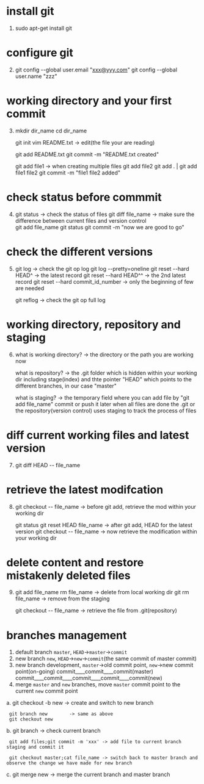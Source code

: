# install git 
1. sudo apt-get install git

# configure git
2. git config --global user.email "xxx@yyy.com"
   git config --global user.name "zzz"

# working directory and your first commit
3. mkdir dir_name
   cd dir_name
   
   git init
   vim README.txt       -> edit(the file your are reading)
   
   git add README.txt
   git commit -m "README.txt created"
   
   git add file1        -> when creating multiple files 
   git add file2 
   git add . | git add file1 file2 
   git commit -m "file1 file2 added"
   
# check status before commmit
4. git status           -> check the status of files
   git diff file_name   -> make sure the difference between current files and version control  
   git add file_name 
   git status
   git commit -m "now we are good to go"

# check the different versions
5. git log    -> check the git op log
   git log --pretty=oneline
   git reset --hard HEAD^    -> the latest record
   git reset --hard HEAD^^   -> the 2nd latest record
   git reset --hard commit_id_number  -> only the beginning of few are needed   
      
   git reflog -> check the git op full log

# working directory, repository and staging   
6. what is working directory? -> the directory or the path you are working now
   
   what is repository?        -> the .git folder which is hidden within your working dir
                                 including stage(index) and thte pointer "HEAD" which points
                                 to the different branches, in our case "master"

   what is staging?           -> the temporary field where you can add file by "git add file_name"
                                 commit or push it later when all files are done
                                 the .git or the repository(version control) uses staging to track
                                 the process of files

# diff current working files and latest version
7. git diff HEAD -- file_name

# retrieve the latest modifcation
8. git checkout -- file_name   -> before git add, retrieve the mod within your working dir
   
   git status
   git reset HEAD file_name    -> after git add, HEAD for the latest version
   git checkout -- file_name   -> now retrieve the modification within your working dir 
   
# delete content and restore mistakenly deleted files
9. git add file_name
   rm file_name     -> delete from local working dir
   git rm file_name -> remove from the staging 
   
   git checkout -- file_name  -> retrieve the file from .git(repository)

# **branches management**
  1. default branch `master`, `HEAD`->`master`->`commit`
  2. new branch `new`, `HEAD`->`new`->`commit`(the same commit of master commit)
  3. new branch development, `master`->old commit point, `new`->new commit point(on-going) 
     commit____commit____commit(master)
     commit____commit____commit____commit____commit(new)
  4. merge `master` and `new` branches, move `master` commit point to the current `new` commit point
  
  a. git checkout -b new   -> create and switch to new branch
     
     git branch new        -> same as above
     git checkout new

  b. git branch            -> check current branch
     
     git add files;git commit -m 'xxx' -> add file to current branch staging and commit it
     
     git checkout master;cat file_name -> switch back to master branch and observe the change we have made for new branch
  
  c. git merge new         -> merge the current branch and master branch
       
